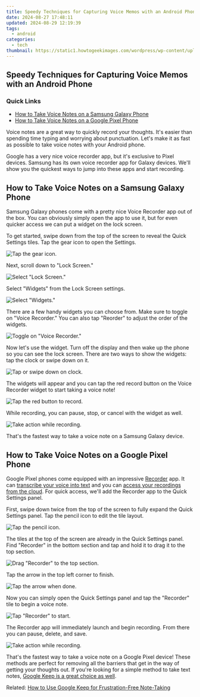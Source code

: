 ```yaml
---
title: Speedy Techniques for Capturing Voice Memos with an Android Phone
date: 2024-08-27 17:48:11
updated: 2024-08-29 12:19:39
tags:
  - android
categories:
  - tech
thumbnail: https://static1.howtogeekimages.com/wordpress/wp-content/uploads/2022/04/Voice-notes-on-phone.jpg
---
```


## Speedy Techniques for Capturing Voice Memos with an Android Phone

### Quick Links

* [How to Take Voice Notes on a Samsung Galaxy Phone](https://win-blog.techidaily.com/boost-your-elden-ring-performance-in-6-simple-steps-banish-fps-issues/)
* [How to Take Voice Notes on a Google Pixel Phone](https://screen-mirroring-recording.techidaily.com/updated-dominance-digest-the-ultimate-battle-royale-list/)

 Voice notes are a great way to quickly record your thoughts. It's easier than spending time typing and worrying about punctuation. Let's make it as fast as possible to take voice notes with your Android phone.

 Google has a very nice voice recorder app, but it's exclusive to Pixel devices. Samsung has its own voice recorder app for Galaxy devices. We'll show you the quickest ways to jump into these apps and start recording.

##  How to Take Voice Notes on a Samsung Galaxy Phone

 Samsung Galaxy phones come with a pretty nice Voice Recorder app out of the box. You can obviously simply open the app to use it, but for even quicker access we can put a widget on the lock screen.

 To get started, swipe down from the top of the screen to reveal the Quick Settings tiles. Tap the gear icon to open the Settings.

![Tap the gear icon.](https://static1.howtogeekimages.com/wordpress/wp-content/uploads/2021/11/2021-11-02_16-04-05.png) 

 Next, scroll down to "Lock Screen."

![Select "Lock Screen."](https://static1.howtogeekimages.com/wordpress/wp-content/uploads/2022/04/2022-04-08_12-40-48.jpg) 

 Select "Widgets" from the Lock Screen settings.

![Select "Widgets."](https://static1.howtogeekimages.com/wordpress/wp-content/uploads/2022/04/2022-04-08_12-41-17.jpg) 

 There are a few handy widgets you can choose from. Make sure to toggle on "Voice Recorder." You can also tap "Reorder" to adjust the order of the widgets.

![Toggle on "Voice Recorder."](https://static1.howtogeekimages.com/wordpress/wp-content/uploads/2022/04/2022-04-08_12-47-09.jpg) 

 Now let's use the widget. Turn off the display and then wake up the phone so you can see the lock screen. There are two ways to show the widgets: tap the clock or swipe down on it.

![Tap or swipe down on clock.](https://static1.howtogeekimages.com/wordpress/wp-content/uploads/2022/04/2022-04-08_12-50-58.jpg) 

 The widgets will appear and you can tap the red record button on the Voice Recorder widget to start taking a voice note!

![Tap the red button to record.](https://static1.howtogeekimages.com/wordpress/wp-content/uploads/2022/04/2022-04-08_12-52-00.jpg) 

 While recording, you can pause, stop, or cancel with the widget as well.

![Take action while recording.](https://static1.howtogeekimages.com/wordpress/wp-content/uploads/2022/04/2022-04-08_12-52-09.jpg) 

 That's the fastest way to take a voice note on a Samsung Galaxy device.

##  How to Take Voice Notes on a Google Pixel Phone

 Google Pixel phones come equipped with an impressive [Recorder](https://www.anrdoezrs.net/links/3607085/type/dlg/sid/UUhtgUeUpU206322/https://play.google.com/store/apps/details?id=com.google.android.apps.recorder) app. It can [transcribe your voice into text](https://fox-direct.techidaily.com/understanding-the-periscope-experience-free-access-and-user-account-creation/) and you can [access your recordings from the cloud](https://visual-screen-recording.techidaily.com/updated-mirror-your-gameplay-today-for-2024/). For quick access, we'll add the Recorder app to the Quick Settings panel.

 First, swipe down twice from the top of the screen to fully expand the Quick Settings panel. Tap the pencil icon to edit the tile layout.

![Tap the pencil icon.](https://static1.howtogeekimages.com/wordpress/wp-content/uploads/2021/06/2021-06-11_11-20-18.png) 

 The tiles at the top of the screen are already in the Quick Settings panel. Find "Recorder" in the bottom section and tap and hold it to drag it to the top section.

![Drag "Recorder" to the top section.](https://static1.howtogeekimages.com/wordpress/wp-content/uploads/2022/04/2022-04-08_13-05-53.jpg) 

 Tap the arrow in the top left corner to finish.

![Tap the arrow when done.](https://static1.howtogeekimages.com/wordpress/wp-content/uploads/2022/04/2022-04-08_13-07-18.jpg) 

 Now you can simply open the Quick Settings panel and tap the "Recorder" tile to begin a voice note.

![Tap "Recorder" to start.](https://static1.howtogeekimages.com/wordpress/wp-content/uploads/2022/04/2022-04-08_13-08-16.jpg) 

 The Recorder app will immediately launch and begin recording. From there you can pause, delete, and save.

![Take action while recording.](https://static1.howtogeekimages.com/wordpress/wp-content/uploads/2022/04/2022-04-08_13-08-30.jpg) 

 That's the fastest way to take a voice note on a Google Pixel device! These methods are perfect for removing all the barriers that get in the way of getting your thoughts out. If you're looking for a simple method to take text notes, [Google Keep is a great choice as well](https://fox-info.techidaily.com/2024-approved-a-compreran-guide-for-seamless-soundtrack-integration-in-video-editing/).

Related: [How to Use Google Keep for Frustration-Free Note-Taking](https://fox-info.techidaily.com/2024-approved-a-compreran-guide-for-seamless-soundtrack-integration-in-video-editing/)

<ins class="adsbygoogle"
     style="display:block"
     data-ad-format="autorelaxed"
     data-ad-client="ca-pub-7571918770474297"
     data-ad-slot="1223367746"></ins>



<ins class="adsbygoogle"
     style="display:block"
     data-ad-client="ca-pub-7571918770474297"
     data-ad-slot="8358498916"
     data-ad-format="auto"
     data-full-width-responsive="true"></ins>
